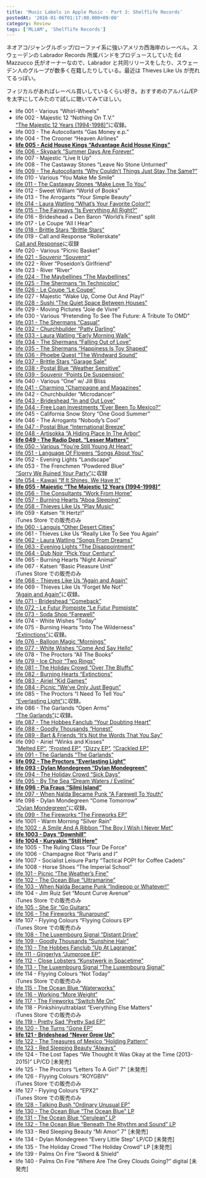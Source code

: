 ```yaml
---
title: 'Music Labels in Apple Music - Part 3: Shelflife Records'
postedAt: '2016-01-06T01:17:00.000+09:00'
category: Review
tags: ['MLiAM', 'Shelflife Records']
---
```


ネオアコ/ジャングルポップ/ローファイ系に強いアメリカ西海岸のレーベル。スウェーデンの Labrador Records 所属バンドをプロデュースしていた Ed Mazzucco 氏がオーナーなので、Labrador と共同リリースをしたり、スウェーデン人のグループが数多く在籍したりしている。最近は Thieves Like Us が売れてるっぽい。

フィジカルがあればレーベル買いしているくらい好き。おすすめのアルバム/EP を太字にしてみたので試しに聴いてみてほしい。

- life 001 - Various “Whirl-Wheels”
- life 002 - Majestic 12 “Nothing On T.V.”  
  [“The Majestic 12 Years (1994-1998)”](https://itun.es/jp/VgcTN)に収録。
- life 003 - The Autocollants “Gas Money e.p.”
- life 004 - The Crooner “Heaven Airlines”
- **[life 005 - Acid House Kings “Advantage Acid House Kings”](https://itun.es/jp/4EvMp)**
- [life 006 - Skypark “Summer Days Are Forever”](https://itun.es/jp/y1kYu)
- life 007 - Majestic “Live It Up”
- life 008 - The Castaway Stones “Leave No Stone Unturned”
- [life 009 - The Autocollants “Why Couldn’t Things Just Stay The Same?”](https://itun.es/jp/Q%5FkYu)
- life 010 - Various “You Make Me Smile”
- [life 011 - The Castaway Stones “Make Love To You”](https://itun.es/jp/fhlYu)
- life 012 - Sweet William “World of Books”
- life 013 - The Arrogants “Your Simple Beauty”
- [life 014 - Laura Watling “What’s Your Favorite Color?”](https://itun.es/jp/uVkYu)
- [life 015 - The Fairways “Is Everything All Right?”](https://itun.es/jp/%5FelYu)
- life 016 - Brideshead + Den Baron “World’s Finest” split
- life 017 - Le Coupe “All I Hear”
- [life 018 - Brittle Stars “Brittle Stars”](https://itun.es/jp/RvhLj)
- life 019 - Call and Response “Rollerskate”  
  [Call and Response](https://itun.es/jp/7kydn)に収録
- life 020 - Various “Picnic Basket”
- [life 021 - Souvenir “Souvenir”](https://itun.es/jp/wCsvK)
- life 022 - River “Poseidon’s Girlfriend”
- life 023 - River “River”
- [life 024 - The Maybellines “The Maybellines”](https://itun.es/jp/%5FmlYu)
- [life 025 - The Shermans “In Technicolor”](https://itun.es/jp/-QnYu)
- [life 026 - Le Coupe “Le Coupe”](https://itun.es/jp/TPkYu)
- life 027 - Majestic “Wake Up, Come Out And Play!”
- [life 028 - Sushi “The Quiet Space Between Houses”](https://itun.es/jp/GulYu)
- life 029 - Moving Pictures “Joie de Vivre”
- life 030 - Various “Pretending To See The Future: A Tribute To OMD”
- [life 031 - The Shermans “Casual”](https://itun.es/jp/%5FSnYu)
- [life 032 - Churchbuilder “Patty Darling”](https://itun.es/jp/NblYu)
- [life 033 - Laura Watling “Early Morning Walk”](https://itun.es/jp/LLnYu)
- [life 034 - The Shermans “Falling Out of Love”](https://itun.es/jp/jelYu)
- [life 035 - The Shermans “Happiness Is Toy Shaped”](https://itun.es/jp/KcoYu)
- [life 036 - Phoebe Quest “The Windward Sound”](https://itun.es/jp/TSkYu)
- [life 037 - Brittle Stars “Garage Sale”](https://itun.es/jp/db7Lj)
- [life 038 - Postal Blue “Weather Sensitive”](https://itun.es/jp/BxWX%5F)
- [life 039 - Souvenir “Points De Suspension”](https://itun.es/jp/%5FLtvK)
- life 040 - Various “One” w/ Jill Bliss
- [life 041 - Charming “Champagne and Magazines”](https://itun.es/jp/Vxffm)
- life 042 - Churchbuilder “Microdancer”
- [life 043 - Brideshead “In and Out Love”](https://itun.es/jp/v4sCt)
- [life 044 - Free Loan Investments “Ever Been To Mexico?”](https://itun.es/jp/qhlYu)
- life 045 - California Snow Story “One Good Summer”
- life 046 - The Arrogants “Nobody’s Cool”
- [life 047 - Postal Blue “International Breeze”](https://itun.es/jp/g2oZ%5F)
- [life 048 - Artisokka “A Hiding Place In The Arbor”](https://itun.es/jp/i8kYu)
- **[life 049 - The Radio Dept. “Lesser Matters”](https://itun.es/jp/7DFpb)**
- [life 050 - Various “You’re Still Young At Heart”](https://itun.es/jp/HBlYu)
- [life 051 - Language Of Flowers “Songs About You”](https://itun.es/jp/WtlYu)
- life 052 - Evening Lights “Landscape”
- life 053 - The Frenchmen “Powdered Blue”  
  [“Sorry We Ruined Your Party”](https://itun.es/jp/tTWIe)に収録
- [life 054 - Kawaii “If It Shines, We Have It”](https://itun.es/jp/iYkYu)
- **[life 055 - Majestic “The Majestic 12 Years (1994-1998)”](https://itun.es/jp/VgcTN)**
- [life 056 - The Consultants “Work From Home”](https://itun.es/jp/JalYu)
- [life 057 - Burning Hearts “Aboa Sleeping”](https://itun.es/jp/7nwkL)
- [life 058 - Thieves Like Us “Play Music”](https://itun.es/jp/wIeyr)
- life 059 - Katsen “It Hertz!”  
  iTunes Store での販売のみ
- [life 060 - Languis “Other Desert Cities”](https://itun.es/jp/E4Oaj)
- life 061 - Thieves Like Us “Really Like To See You Again”
- [life 062 - Laura Watling “Songs From Dreams”](https://itun.es/jp/bzT0F)
- [life 063 - Evening Lights “The Disappointment”](https://itun.es/jp/gqxWF)
- [life 064 - Dub Noir “Pick Your Century”](https://itun.es/jp/VttQN)
- life 065 - Burning Hearts “Night Animal”
- life 067 - Katsen “Basic Pleasure Unit”  
  iTunes Store での販売のみ
- [life 068 - Thieves Like Us “Again and Again”](https://itun.es/jp/XAfK9)
- life 069 - Thieves Like Us “Forget Me Not”  
  [“Again and Again”](https://itun.es/jp/XAfK9)に収録。
- [life 071 - Brideshead “Comeback”](https://itun.es/jp/jeaHD)
- [life 072 - Le Futur Pompiste “Le Futur Pompiste”](https://itun.es/jp/9GcFy)
- [life 073 - Soda Shop “Farewell”](https://itun.es/jp/75u3y)
- life 074 - White Wishes “Today”
- life 075 - Burning Hearts “Into The Wilderness”  
  [“Extinctions”](https://itun.es/jp/U3LE7)に収録。
- [life 076 - Balloon Magic “Mornings”](https://itun.es/jp/-RqlC)
- [life 077 - White Wishes “Come And Say Hello”](https://itun.es/jp/akbsB)
- life 078 - The Proctors “All The Books”
- [life 079 - Ice Choir “Two Rings”](https://itun.es/jp/pWGtC)
- [life 081 - The Holiday Crowd “Over The Bluffs”](https://itun.es/jp/Bj3rD)
- [life 082 - Burning Hearts “Extinctions”](https://itun.es/jp/U3LE7)
- [life 083 - Airiel “Kid Games”](https://itun.es/jp/8eB6E)
- [life 084 - Picnic “We’ve Only Just Begun”](https://itun.es/jp/4b3Y0)
- life 085 - The Proctors “I Need To Tell You”  
  [“Everlasting Light”](https://itun.es/jp/EXxNO)に収録。
- life 086 - The Garlands “Open Arms”  
  [“The Garlands”](https://itun.es/jp/QBYxI)に収録。
- [life 087 - The Hobbes Fanclub “Your Doubting Heart”](https://itun.es/jp/zy4LG)
- [life 088 - Goodly Thousands “Honest”](https://itun.es/jp/IH8RJ)
- [life 089 - Bart & Friends “It’s Not the Words That You Say”](https://itun.es/jp/s2EZG)
- life 090 - Airiel “Winks and Kisses”  
  [“Melted EP“](https://itun.es/jp/7oZIe), [“Frosted EP“](https://itun.es/jp/RYt3e), [“Dizzy EP“](https://itun.es/jp/zoZIe), [“Crackled EP“](https://itun.es/jp/KPWIe)
- [life 091 - The Garlands “The Garlands”](https://itun.es/jp/QBYxI)
- **[life 092 - The Proctors “Everlasting Light”](https://itun.es/jp/EXxNO)**
- **[life 093 - Dylan Mondegreen “Dylan Mondegreen”](https://itun.es/jp/TfddH)**
- [life 094 - The Holiday Crowd “Sick Days”](https://itun.es/jp/ViOmI)
- [life 095 - By The Sea “Dream Waters / Eveline”](https://itun.es/jp/2BYnH)
- **[life 096 - Pia Fraus “Silmi Island”](https://itun.es/jp/Zmkj0)**
- [life 097 - When Nalda Became Punk “A Farewell To Youth”](https://itun.es/jp/2qaXJ)
- life 098 - Dylan Mondegreen “Come Tomorrow”  
  [“Dylan Mondegreen”](https://itun.es/jp/TfddH)に収録。
- [life 099 - The Fireworks “The Fireworks EP”](https://itun.es/jp/nunkK)
- life 1001 - Warm Morning “Silver Rain”
- [life 1002 - A Smile And A Ribbon “The Boy I Wish I Never Met”](https://itun.es/jp/M3hpz)
- **[life 1003 - Days “Downhill”](https://itun.es/jp/MOIJz)**
- **[life 1004 - Kuryakin “Still Here”](https://itun.es/jp/1Gt-z)**
- life 1005 - The Ruling Class “Tour De Force”
- life 1006 - Champagne Riot “Paris and I”
- life 1007 - Socialist Leisure Party “Tactical POP! for Coffee Cadets”
- life 1008 - Horse Shoes “The Imperial School”
- [life 101 - Picnic “The Weather’s Fine”](https://itun.es/jp/28B00)
- [life 102 - The Ocean Blue “Ultramarine”](https://itun.es/jp/87V3J)
- [life 103 - When Nalda Became Punk “Indiepop or Whatever!”](https://itun.es/jp/1-QfW)
- life 104 - Jim Ruiz Set “Mount Curve Avenue”  
  iTunes Store での販売のみ
- [life 105 - She Sir “Go Guitars”](https://itun.es/jp/Es%5FjW)
- [life 106 - The Fireworks “Runaround”](https://itun.es/jp/qlWgS)
- life 107 - Flyying Colours “Flyying Colours EP”  
  iTunes Store での販売のみ
- [life 108 - The Luxembourg Signal “Distant Drive”](https://itun.es/jp/RhQiZ)
- [life 109 - Goodly Thousands “Sunshine Hair”](https://itun.es/jp/lLJB5)
- [life 110 - The Hobbes Fanclub “Up At Lagrange”](https://itun.es/jp/Q-121)
- [life 111 - Gingerlys “Jumprope EP”](https://itun.es/jp/1HT00)
- [life 112 - Close Lobsters “Kunstwerk in Spacetime”](https://itun.es/jp/gRwd0)
- [life 113 - The Luxembourg Signal “The Luxembourg Signal”](https://itun.es/jp/WMJI2)
- life 114 - Flyying Colours “Not Today”  
  iTunes Store での販売のみ
- [life 115 - The Ocean Blue “Waterworks”](https://itun.es/jp/pM9a2)
- [life 116 - Working “More Weight”](https://itun.es/jp/kuBO1)
- [life 117 - The Fireworks “Switch Me On”](https://itun.es/jp/pjhr5)
- life 118 - Pinkshinyultrablast “Everything Else Matters”  
  iTunes Store での販売のみ
- [life 119 - Pretty Sad “Pretty Sad EP”](https://itun.es/jp/8Mou3)
- [life 120 - The Turns “Gone EP”](https://itun.es/jp/3a0N4)
- **[life 121 - Brideshead “Never Grow Up”](http://Brideshead%20%22Never%20Grow%20Up%22)**
- [life 122 - The Treasures of Mexico “Holding Pattern”](https://itun.es/jp/PecM7)
- [life 123 - Red Sleeping Beauty “Always”](https://itun.es/jp/kuH29)
- life 124 - The Lost Tapes “We Thought It Was Okay at the Time (2013-2015)” LP/CD \[未発売\]
- life 125 - The Proctors “Letters To A Girl” 7" \[未発売\]
- life 126 - Flyying Colours “ROYGBIV”  
  iTunes Store での販売のみ
- life 127 - Flyying Colours “EPX2”  
  iTunes Store での販売のみ
- [life 128 - Talking Bush “Ordinary Unusual EP”](https://itun.es/jp/ulyg8)
- [life 130 - The Ocean Blue “The Ocean Blue” LP](https://itun.es/jp/sDsas)
- [life 131 - The Ocean Blue “Cerulean” LP](https://itun.es/jp/C6mYd)
- [life 132 - The Ocean Blue “Beneath The Rhythm and Sound” LP](https://itun.es/jp/FdRde)
- life 133 - Red Sleeping Beauty “Mi Amor” 7" \[未発売\]
- life 134 - Dylan Mondegreen “Every Little Step” LP/CD \[未発売\]
- life 135 - The Holiday Crowd “The Holiday Crowd” LP \[未発売\]
- life 139 - Palms On Fire “Sword & Shield”
- life 140 - Palms On Fire “Where Are The Grey Clouds Going?” digital \[未発売\]
